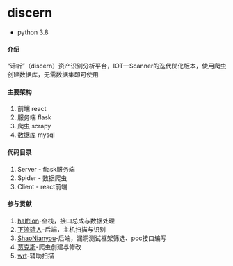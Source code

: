 # discern

- python 3.8

#### 介绍
“谛听”（discern）资产识别分析平台，IOT—Scanner的迭代优化版本，使用爬虫创建数据库，无需数据集即可使用

#### 主要架构
1. 前端 react
2. 服务端 flask
3. 爬虫 scrapy
4. 数据库 mysql

#### 代码目录

1.  Server - flask服务端
2.  Spider - 数据爬虫
3.  Client - react前端

#### 参与贡献

1.  [halftion](https://gitee.com/halftion)-全栈，接口总成与数据处理
2.  [下流碃人](https://gitee.com/wang_hongbaobao)-后端，主机扫描与识别
3.  [ShaoNianyou](https://gitee.com/shaonianyou0706)-后端，漏洞测试框架筛选、poc接口编写
4.  [贾克斯](https://gitee.com/zhai-qibing)-爬虫创建与修改
5.  [wrt](https://gitee.com/wrtt)-辅助扫描
